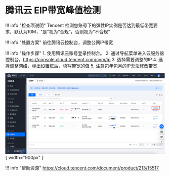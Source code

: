 # 腾讯云 EIP带宽峰值检测

!!! info "检查项说明"
    Tencent 检测您账号下的弹性IP实例是否达到最低带宽要求，默认为10M，"是"视为“合规”，否则视为“不合规”

!!! info "处置方案"
    前往腾讯云控制台，调整公网IP带宽

!!! info "操作步骤"
    1. 使用腾讯云账号登录控制台。
    2. 通过导航菜单进入云服务器控制台。https://console.cloud.tencent.com/cvm/ip
    3. 选择需要调整的IP
    4. 选择调整网络，弹出设置框后，填写带宽的值
    5. 注意包年包月的IP无法修改带宽

![处置方案](../../img/suggest/tencent/eip-setting.png){ width="900px" }

!!! info "帮助资源"
    https://cloud.tencent.com/document/product/213/15517
    